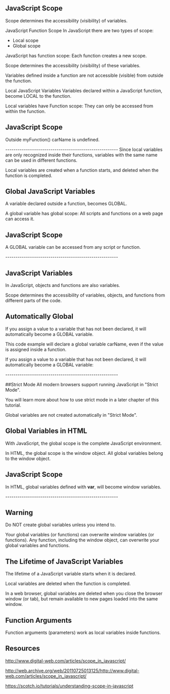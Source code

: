## JavaScript Scope

Scope determines the accessibility (visibility) of variables.

JavaScript Function Scope
In JavaScript there are two types of scope:

* Local scope
* Global scope

JavaScript has function scope: Each function creates a new scope.

Scope determines the accessibility (visibility) of these variables.

Variables defined inside a function are not accessible (visible) from outside the function.

Local JavaScript Variables
Variables declared within a JavaScript function, become LOCAL to the function.

Local variables have Function scope: They can only be accessed from within the function.

<html>
<body>

<h2>JavaScript Scope</h2>

<p>Outside myFunction() carName is undefined.</p>

<p id="demo1"></p>

<p id="demo2"></p>

<script>
myFunction();

function myFunction() {
  var carName = "Volvo";
  document.getElementById("demo1").innerHTML = typeof carName + " " + carName;
} // return string Volvo

document.getElementById("demo2").innerHTML = typeof carName; // return undefined

</script>
</body>
</html>
-------------------------------------------------------
Since local variables are only recognized inside their functions, variables with the same name can be used in different functions.

Local variables are created when a function starts, and deleted when the function is completed.

## Global JavaScript Variables
A variable declared outside a function, becomes GLOBAL.

A global variable has global scope: All scripts and functions on a web page can access it. 

<html>
<body>

<h2>JavaScript Scope</h2>

<p>A GLOBAL variable can be accessed from any script or function.</p>

<p id="demo"></p>

<script>
var carName = "Volvo";
myFunction();

function myFunction() {
  document.getElementById("demo").innerHTML = "I can display " + carName;
} // return I can display Volvo

</script>
</body>
</html>
-------------------------------------------------------

## JavaScript Variables
In JavaScript, objects and functions are also variables.

Scope determines the accessibility of variables, objects, and functions from different parts of the code.

## Automatically Global
If you assign a value to a variable that has not been declared, it will automatically become a GLOBAL variable.

This code example will declare a global variable carName, even if the value is assigned inside a function.

<html>
<body>

<p>If you assign a value to a variable that has not been declared, it will automatically become a GLOBAL variable:</p>

<p id="demo"></p>

<script>
myFunction();
// code here can use carName as a global variable
document.getElementById("demo").innerHTML = "I can display " + carName;
function myFunction() {
  carName = "Volvo";
}
// return I can display Volvo

</script>
</body>
</html>
-------------------------------------------------------

##Strict Mode
All modern browsers support running JavaScript in "Strict Mode".

You will learn more about how to use strict mode in a later chapter of this tutorial.

Global variables are not created automatically in "Strict Mode".

## Global Variables in HTML
With JavaScript, the global scope is the complete JavaScript environment.

In HTML, the global scope is the window object. All global variables belong to the window object.

<html>
<body>

<h2>JavaScript Scope</h2>

<p>In HTML, global variables defined with <b>var</b>, will become window variables.</p>

<p id="demo"></p>

<script>
var carName = "Volvo";

// code here can use window.carName
document.getElementById("demo").innerHTML = "I can display " + window.carName;
// return I can display Volvo

</script>
</body>
</html>
-------------------------------------------------------

## Warning
Do NOT create global variables unless you intend to.

Your global variables (or functions) can overwrite window variables (or functions).
Any function, including the window object, can overwrite your global variables and functions.

## The Lifetime of JavaScript Variables
The lifetime of a JavaScript variable starts when it is declared.

Local variables are deleted when the function is completed.

In a web browser, global variables are deleted when you close the browser window (or tab), but remain available to new pages loaded into the same window.

## Function Arguments
Function arguments (parameters) work as local variables inside functions.

## Resources
http://www.digital-web.com/articles/scope_in_javascript/

http://web.archive.org/web/20110725013125/http://www.digital-web.com/articles/scope_in_javascript/

https://scotch.io/tutorials/understanding-scope-in-javascript